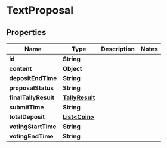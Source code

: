# TextProposal

## Properties
Name | Type | Description | Notes
------------ | ------------- | ------------- | -------------
**id** | **String** |  | 
**content** | **Object** |  | 
**depositEndTime** | **String** |  | 
**proposalStatus** | **String** |  | 
**finalTallyResult** | [**TallyResult**](TallyResult.md) |  | 
**submitTime** | **String** |  | 
**totalDeposit** | [**List&lt;Coin&gt;**](Coin.md) |  | 
**votingStartTime** | **String** |  | 
**votingEndTime** | **String** |  | 

